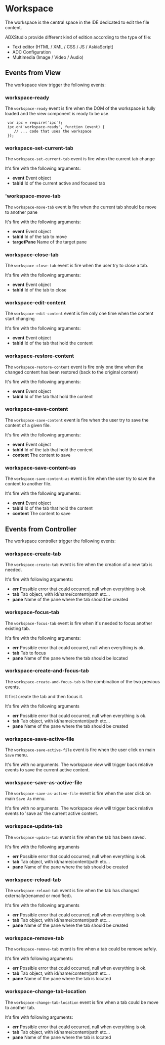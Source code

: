 # Workspace

The workspace is the central space in the IDE dedicated to edit the file content.

ADXStudio provide different kind of edition according to the type of file:

 * Text editor (HTML / XML / CSS / JS / AskiaScript)
 * ADC Configuration
 * Multimedia (Image / Video / Audio)
 
  
## Events from View
 
 The workspace view trigger the following events:
 
### workspace-ready

The `workspace-ready` event is fire when the DOM of the workspace is fully loaded and the view component is ready to be
use.

     var ipc = require('ipc');
     ipc.on('workspace-ready', function (event) {
        // ... code that uses the workspace 
     });

### workspace-set-current-tab

The `workspace-set-current-tab` event is fire when the current tab change

It's fire with the following arguments:

* **event** Event object
* **tabId** Id of the current active and focused tab     

### 'workspace-move-tab

The `workspace-move-tab` event is fire when the current tab should be move to another pane

It's fire with the following arguments:

* **event** Event object
* **tabId** Id of the tab to move
* **targetPane** Name of the target pane

### workspace-close-tab

The `workspace-close-tab` event is fire when the user try to close a tab.

It's fire with the following arguments:

* **event** Event object
* **tabId** Id of the tab to close

### workspace-edit-content

The `workspace-edit-content` event is fire only one time when the content start changing

It's fire with the following arguments:

* **event** Event object
* **tabId** Id of the tab that hold the content

### workspace-restore-content

The `workspace-restore-content` event is fire only one time when the changed content has been restored (back to the original content)

It's fire with the following arguments:

* **event** Event object
* **tabId** Id of the tab that hold the content

### workspace-save-content

The `workspace-save-content` event is fire when the user try to save the content of a given file.

It's fire with the following arguments:

* **event** Event object
* **tabId** Id of the tab that hold the content
* **content** The content to save

### workspace-save-content-as

The `workspace-save-content-as` event is fire when the user try to save the content to another file.

It's fire with the following arguments:

* **event** Event object
* **tabId** Id of the tab that hold the content
* **content** The content to save
     
## Events from Controller

The workspace controller trigger the following events:

### workspace-create-tab

The `workspace-create-tab` event is fire when the creation of a new tab is needed.

It's fire with following arguments:

* **err** Possible error that could occurred, null when everything is ok.
* **tab** Tab object, with id/name/content/path etc...
* **pane** Name of the pane where the tab should be created

### workspace-focus-tab

The `workspace-focus-tab` event is fire when it's needed to focus another existing tab.

It's fire with the following arguments:

* **err** Possible error that could occured, null when everything is ok.
* **tab** Tab to focus
* **pane** Name of the pane where the tab should be located

### workspace-create-and-focus-tab

The `workspace-create-and-focus-tab` is the combination of the two previous events.

It first create the tab and then focus it.

It's fire with the following arguments

 * **err** Possible error that could occurred, null when everything is ok.
 * **tab** Tab object, with id/name/content/path etc...
 * **pane** Name of the pane where the tab should be created
 
### workspace-save-active-file

The `workspace-save-active-file` event is fire when the user click on main `Save` menu.
 
It's fire with no arguments. 
The workspace view will trigger back relative events to save the current active content.

### workspace-save-as-active-file

The `workspace-save-as-active-file` event is fire when the user click on main `Save As` menu.
 
It's fire with no arguments. 
The workspace view will trigger back relative events to 'save as' the current active content.

 
### workspace-update-tab

The `workspace-update-tab` event is fire when the tab has been saved.

It's fire with the following arguments

 * **err** Possible error that could occurred, null when everything is ok.
 * **tab** Tab object, with id/name/content/path etc...
 * **pane** Name of the pane where the tab should be created
 
### workspace-reload-tab

The `workspace-reload-tab` event is fire when the tab has changed externally(renamed or modified).

It's fire with the following arguments

 * **err** Possible error that could occurred, null when everything is ok.
 * **tab** Tab object, with id/name/content/path etc...
 * **pane** Name of the pane where the tab should be created

### workspace-remove-tab
 
The `workspace-remove-tab` event is fire when a tab could be remove safely.
 
It's fire with following arguments:
 
 * **err** Possible error that could occurred, null when everything is ok.
 * **tab** Tab object, with id/name/content/path etc...
 * **pane** Name of the pane where the tab is located 
 
### workspace-change-tab-location
 
The `workspace-change-tab-location` event is fire when a tab could be move to another tab.
 
It's fire with following arguments:
 
 * **err** Possible error that could occurred, null when everything is ok.
 * **tab** Tab object, with id/name/content/path etc...
 * **pane** Name of the pane where the tab is located 
 
 